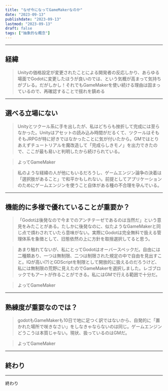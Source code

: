 ```yaml
---
title: "なぜ今になってGameMakerなのか"
date: "2023-09-13"
publishdate: "2023-09-13"
lastmod: "2023-09-13"
draft: false
tags: ["抽象的な概念"]
---
```

---
## 経緯
> Unityの価格設定が変更されたことによる開発者の反応しかり、あらゆる場面でGodotに変更したほうが良いのでは、という気概が高まって気持ちがブレる。だがしかし！それでもGameMakerを使い続ける理由は固まっているので、再確認することで揺れを鎮める
---
## 選べる立場にない
> Unityとツクール系に手を出したが、私はどちらも挫折して完成には至らなかった。Unityはアセットの読み込み時間がだるくて、ツクールはそもそもJRPGが特に好きではなかったことに気が付いたから。GMではとりあえずチュートリアルを魔改造して「完成らしきモノ」を出力できたので、ここが最も易いと判明したから続けられている。

> よってGameMaker

> 私のような経緯の人が他にもいるだろうし、ゲームエンジン論争の決着は「選択肢があること」で和平かもしれない。前提としてアプリケーションのためにゲームエンジンを使うこと自体がある種の不合理を孕んでいる。
---
## 機能的に多様で優れていることが重要か？
> 「Godotは後発なので今までのアンチテーゼであるのは当然だ」という意見をみたことがある。たしかに後発なのに、似たようなGameMakerと同じ点で煩わされていたら意味がない。実際にGodotは完全無料で扱える管理体系を象徴として、旧態依然の上に方針を取捨選択してると思う。

> あまり触れてないが、私にとってGodotはオーバースペックだ。自由には二種類あり、一つは無制限、二つは制限された規定の中で自由を見出すこと。IQが高い(?)とGDScriptを制限として開放的に扱えるのだろうけど、私には無制限の荒野に見えたのでGameMakerを選択しました。レゴブロックでもアートが作ることができる。私にはGMで行える範囲で十分だ。

> よってGameMaker

---
## 熟練度が重要なのでは？
> godotもGameMakerも10日で地に足つく訳ではないから、自発的に「置かれた場所で咲きなさい」をしなきゃならないのは同じ。ゲームエンジンどうこうは本質じゃない。現状、扱っているのはGMだ。

> よってGameMaker
---
終わり
---

---
終わり
